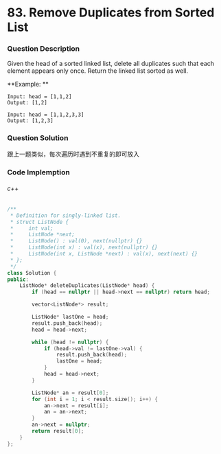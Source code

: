 # 83. Remove Duplicates from Sorted List

### Question Description

Given the head of a sorted linked list, delete all duplicates such that each element appears only once. Return the linked list sorted as well.

**Example: **

```
Input: head = [1,1,2]
Output: [1,2]
```

```
Input: head = [1,1,2,3,3]
Output: [1,2,3]
```

### Question Solution

跟上一题类似，每次遍历时遇到不重复的即可放入

### Code Implemption

###### c++

```c++
/**
 * Definition for singly-linked list.
 * struct ListNode {
 *     int val;
 *     ListNode *next;
 *     ListNode() : val(0), next(nullptr) {}
 *     ListNode(int x) : val(x), next(nullptr) {}
 *     ListNode(int x, ListNode *next) : val(x), next(next) {}
 * };
 */
class Solution {
public:
    ListNode* deleteDuplicates(ListNode* head) {
        if (head == nullptr || head->next == nullptr) return head;

        vector<ListNode*> result;

        ListNode* lastOne = head;
        result.push_back(head);
        head = head->next;

        while (head != nullptr) {
            if (head->val != lastOne->val) {
                result.push_back(head);
                lastOne = head;
            }
            head = head->next;
        }

        ListNode* an = result[0];
        for (int i = 1; i < result.size(); i++) {
            an->next = result[i];
            an = an->next;
        }
        an->next = nullptr;
        return result[0];
    }
};
```

